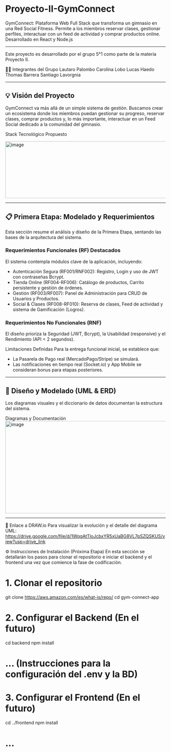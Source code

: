 # Proyecto-II-GymConnect 
GymConnect: Plataforma Web Full Stack que transforma un gimnasio en una Red Social Fitness. Permite a los miembros reservar clases, gestionar perfiles, interactuar con un feed de actividad y comprar productos online. Desarrollado en React y Node.js

---

Este proyecto es desarrollado por el grupo 5°1 como parte de la materia Proyecto II.

🧑‍💻 Integrantes del Grupo
Lautaro Palombo
Carolina Lobo
Lucas Haedo
Thomas Barrera
Santiago Lavorgnia 

---

## 💡 Visión del Proyecto
GymConnect va más allá de un simple sistema de gestión. Buscamos crear un ecosistema donde los miembros puedan gestionar su progreso, reservar clases, comprar productos y, lo más importante, interactuar en un Feed Social dedicado a la comunidad del gimnasio. &emsp;

Stack Tecnológico Propuesto 

<img width="624" height="178" alt="image" src="https://github.com/user-attachments/assets/c693718b-8a5b-468b-853e-edcc407fe86d" />

---

## 📋 Primera Etapa: Modelado y Requerimientos
Esta sección resume el análisis y diseño de la Primera Etapa, sentando las bases de la arquitectura del sistema.

### Requerimientos Funcionales (RF) Destacados
El sistema contempla módulos clave de la aplicación, incluyendo:

- Autenticación Segura (RF001/RNF002): Registro, Login y uso de JWT con contraseñas Bcrypt.
- Tienda Online (RF004-RF006): Catálogo de productos, Carrito persistente y gestión de órdenes.
- Gestión (RF003/RF007): Panel de Administración para CRUD de Usuarios y Productos.
- Social & Clases (RF008-RF010): Reserva de clases, Feed de actividad y sistema de Gamificación (Logros).

### Requerimientos No Funcionales (RNF)
El diseño prioriza la Seguridad (JWT, Bcrypt), la Usabilidad (responsive) y el Rendimiento (API < 2 segundos).

Limitaciones Definidas
Para la entrega funcional inicial, se establece que:
- La Pasarela de Pago real (MercadoPago/Stripe) se simulará.
- Las notificaciones en tiempo real (Socket.io) y App Mobile se consideran bonus para etapas posteriores.

---

## 📐 Diseño y Modelado (UML & ERD)
Los diagramas visuales y el diccionario de datos documentan la estructura del sistema.

Diagramas y Documentación
<img width="622" height="289" alt="image" src="https://github.com/user-attachments/assets/636bdbed-b14e-4d75-9322-0c584fc526c2" />

---

🔗 Enlace a DRAW.io
Para visualizar la evolución y el detalle del diagrama UML:
https://drive.google.com/file/d/1WqgAtTloJcbxYR5xUaBG8VL7pSZQSKUS/view?usp=drive_link

⚙️ Instrucciones de Instalación (Próxima Etapa)
En esta sección se detallarán los pasos para clonar el repositorio e iniciar el backend y el frontend una vez que comience la fase de codificación.

# 1. Clonar el repositorio
git clone https://aws.amazon.com/es/what-is/repo/
cd gym-connect-app

# 2. Configurar el Backend (En el futuro)
cd backend
npm install
# ... (Instrucciones para la configuración del .env y la BD)

# 3. Configurar el Frontend (En el futuro)
cd ../frontend
npm install
# ...
